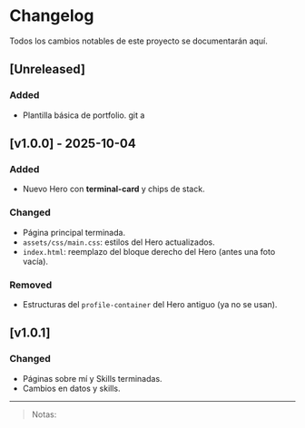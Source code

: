 # Changelog
Todos los cambios notables de este proyecto se documentarán aquí.

## [Unreleased]
### Added
- Plantilla básica de portfolio.
git a
## [v1.0.0] - 2025-10-04
### Added
- Nuevo Hero con **terminal-card** y chips de stack.

### Changed
- Página principal terminada.
- `assets/css/main.css`: estilos del Hero actualizados.
- `index.html`: reemplazo del bloque derecho del Hero (antes una foto vacía).

### Removed
- Estructuras del `profile-container` del Hero antiguo (ya no se usan).

## [v1.0.1]
### Changed
- Páginas sobre mí y Skills terminadas.
- Cambios en datos y skills.


---

> Notas:

